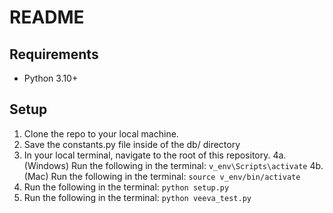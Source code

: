 # README

## Requirements
- Python 3.10+

## Setup
1. Clone the repo to your local machine.
2. Save the constants.py file inside of the db/ directory
3. In your local terminal, navigate to the root of this repository.
4a. (Windows) Run the following in the terminal: `v_env\Scripts\activate`
4b. (Mac) Run the following in the terminal: `source v_env/bin/activate`
5. Run the following in the terminal: `python setup.py`
6. Run the following in the terminal: `python veeva_test.py`